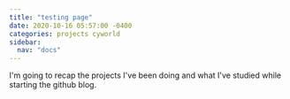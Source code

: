 ```yaml
---
title: "testing page"
date: 2020-10-16 05:57:00 -0400
categories: projects cyworld
sidebar:
  nav: "docs"
---
```

I'm going to recap the projects I've been doing and what I've studied while starting the github blog.
